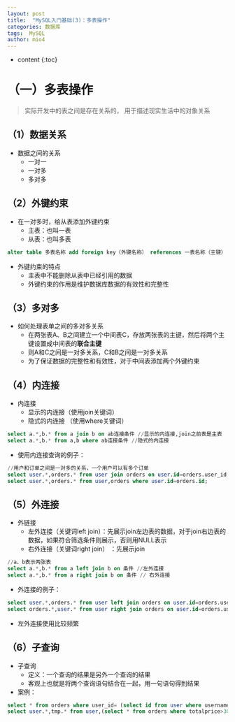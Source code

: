```yaml
---
layout: post
title:  "MySQL入门基础(3)：多表操作"
categories: 数据库
tags:  MySQL
author: mio4
---
```


* content
{:toc}






# （一）多表操作
>实际开发中的表之间是存在关系的， 用于描述现实生活中的对象关系

## （1）数据关系

 - 数据之间的关系
	 - 一对一
	 - 一对多
	 - 多对多

## （2）外键约束

 - 在一对多时，给从表添加外键约束
	 - 主表：也叫一表
	 - 从表：也叫多表

```sql
alter table 多表名称 add foreign key（外键名称） references 一表名称（主键）
```

 - 外键约束的特点
	 - 主表中不能删除从表中已经引用的数据
	 -  外键约束的作用是维护数据库数据的有效性和完整性

## （3）多对多
 - 如何处理表单之间的多对多关系
	 - 在两张表A、B之间建立一个中间表C，存放两张表的主键，然后将两个主键设置成中间表的**联合主键**
	 - 则A和C之间是一对多关系，C和B之间是一对多关系
	 - 为了保证数据的完整性和有效性，对于中间表添加两个外键约束

## （4）内连接

 - 内连接
	 - 显示的内连接（使用join关键词）
	 - 隐式的内连接 （使用where关键词）

```sql
select a.*,b.* from a join b on ab连接条件 //显示的内连接,join之前表是主表
select a.*,b.* from a,b where ab连接条件 //隐式的内连接
```

 - 使用内连接查询的例子：

```sql 
//用户和订单之间是一对多的关系，一个用户可以有多个订单
select user.*,orders.* from user join orders on user.id=orders.user_id;
select user.*,orders.* from user,orders where user.id=orders.id;
```

## （5）外连接

 - 外链接
	 - 左外连接（关键词left join）：先展示join左边表的数据，对于join右边表的数据，如果符合筛选条件则展示，否则用NULL表示
	 - 右外连接（关键词right join） ：先展示join

```sql
//a、b表示两张表
select a.*,b.* from a left join b on 条件 //左外连接
select a.*,b.* from a right join b on 条件 // 右外连接
```

 - 外连接的例子：

```sql
select user.*,orders.* from user left join orders on user.id=orders.user_id; //左外连接
select orders.*,user.* from user right join orders on user.id=orders.user_id; //右外连接
```

 - 左外连接使用比较频繁

## （6）子查询

 - 子查询
	 - 定义：一个查询的结果是另外一个查询的结果 
	 -  客观上也就是将两个查询语句结合在一起，用一句语句得到结果
 - 案例：


```sql
select * from orders where user_id= (select id from user where username='mio');
select user.*,tmp.* from user,(select * from orders where totalprice>300) as tmp where user.id=tmp.user_id; //将一张表查询的结果作为一张临时表进行查询
```